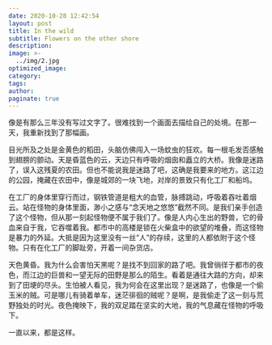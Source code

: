 ```yaml
---
date: 2020-10-28 12:42:54
layout: post
title: In the wild 
subtitle: Flowers on the other shore
description:
image: >-
  ../img/2.jpg
optimized_image:
category:
tags:
author:
paginate: true
---
```

像是有那么三年没有写过文字了。很难找到一个画面去描绘自己的处境。在那一天，我重新找到了那幅画。

目光所及之处是金黄色的稻田，头脑仿佛闯入一场蚊虫的狂欢。每一根毛发否感触到翅膀的颤动。天是昏蓝色的云，天边只有呼吸的烟囱和矗立的大桥。我像是迷路了，误入这残夏的农田。但也不能说我是迷路了吧，这确是我要来的地方。这江边的公园，掩藏在农田中，像是城郊的一块飞地，对岸的景致只有化工厂和船坞。

在工厂的身体里穿行而过，钢铁管道是粗大的血管，脉搏跳动，呼吸着吞吐着烟云。站在怪物的身体里面，渺小之感与“念天地之悠悠”截然不同。是我们亲手创造了这个怪物，但从那一刻起怪物便不属于我们了。像是人内心生出的野兽，它的骨血来自于我，它吞噬着我。都市中的高楼是锁在火柴盒中的欲望的堆叠，而这怪物是暴力的外延。大抵是因为这里没有一丝“人”的存续，这里的人都依附于这个怪物。只有在化工厂的脚趾旁，开着一间杂货店。

天色黄昏。我为什么会害怕天黑呢？是找不到回家的路了吧。我曾徜徉于都市的夜色，而江边的巨兽和一望无际的田野是那么的陌生。看着是通往大路的方向，却来到了田埂的尽头。生怕被人看见，我为何会在这里出现？是迷路了，也像是一个偷玉米的贼。可是哪儿有骑着单车，迷茫徘徊的贼呢？是啊，是我偷走了这一刻与荒野独处的时光。夜色掩映下，我的双足踏在坚实的大地，我的气息藏在怪物的呼吸下。

一直以来，都是这样。